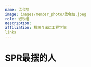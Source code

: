 ```yaml
---
name: 孟令喆
image: images/member_photo/孟令喆.jpeg
role: 嵌软组
description: 
affiliation: 机械与储运工程学院
links
---
```

# SPR最摆的人
